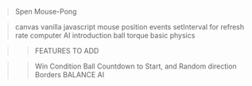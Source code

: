 

> Spen Mouse-Pong



> canvas
> vanilla javascript mouse position events
> setInterval for refresh rate
> computer AI introduction
> ball torque
> basic physics






>> FEATURES TO ADD

>> Win Condition
>> Ball Countdown to Start, and Random direction
>> Borders
>> BALANCE AI
